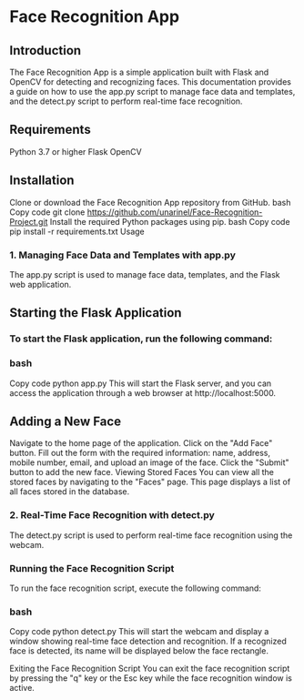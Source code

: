 # Face Recognition App

## Introduction
The Face Recognition App is a simple application built with Flask and OpenCV for detecting and recognizing faces. This documentation provides a guide on how to use the app.py script to manage face data and templates, and the detect.py script to perform real-time face recognition.

## Requirements

Python 3.7 or higher
Flask
OpenCV

## Installation

Clone or download the Face Recognition App repository from GitHub.
bash
Copy code
git clone https://github.com/unarinel/Face-Recognition-Project.git
Install the required Python packages using pip.
bash
Copy code
pip install -r requirements.txt
Usage

### 1. Managing Face Data and Templates with app.py
The app.py script is used to manage face data, templates, and the Flask web application.

## Starting the Flask Application
### To start the Flask application, run the following command:

### bash

Copy code
python app.py
This will start the Flask server, and you can access the application through a web browser at http://localhost:5000.

## Adding a New Face

Navigate to the home page of the application.
Click on the "Add Face" button.
Fill out the form with the required information: name, address, mobile number, email, and upload an image of the face.
Click the "Submit" button to add the new face.
Viewing Stored Faces
You can view all the stored faces by navigating to the "Faces" page. This page displays a list of all faces stored in the database.

### 2. Real-Time Face Recognition with detect.py
The detect.py script is used to perform real-time face recognition using the webcam.

### Running the Face Recognition Script
To run the face recognition script, execute the following command:

### bash
Copy code
python detect.py
This will start the webcam and display a window showing real-time face detection and recognition. If a recognized face is detected, its name will be displayed below the face rectangle.

Exiting the Face Recognition Script
You can exit the face recognition script by pressing the "q" key or the Esc key while the face recognition window is active.
